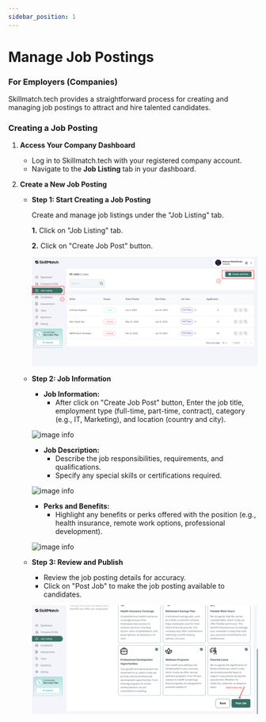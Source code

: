 ```yaml
---
sidebar_position: 1
---
```


# Manage Job Postings

### For Employers (Companies)

Skillmatch.tech provides a straightforward process for creating and managing job postings to attract and hire talented candidates.

### Creating a Job Posting

1. **Access Your Company Dashboard**

   - Log in to Skillmatch.tech with your registered company account.
   - Navigate to the **Job Listing** tab in your dashboard.

2. **Create a New Job Posting**

   - **Step 1: Start Creating a Job Posting**

       Create and manage job listings under the "Job Listing" tab.
  
      **1.** Click on "Job Listing" tab.

      **2.** Click on "Create Job Post" button.

      ![image info](../../static/img/findJobs.png) 
   
   - **Step 2: Job Information**
     - **Job Information:**
       - After click on "Create Job Post" button, Enter the job title, employment type (full-time, part-time, contract), category (e.g., IT, Marketing), and location (country and city).
  
      ![image info](../../static/img/job-info.gif) 
  
     - **Job Description:**
       - Describe the job responsibilities, requirements, and qualifications.
       - Specify any special skills or certifications required.
  
      ![image info](../../static/img/job-details.gif) 
     
     - **Perks and Benefits:**
       - Highlight any benefits or perks offered with the position (e.g., health insurance, remote work options, professional development).
  
      ![image info](../../static/img/job-perks.gif) 

   - **Step 3: Review and Publish**
     - Review the job posting details for accuracy.
     - Click on "Post Job" to make the job posting available to candidates.

      ![image info](../../static/img/save-job.png) 
